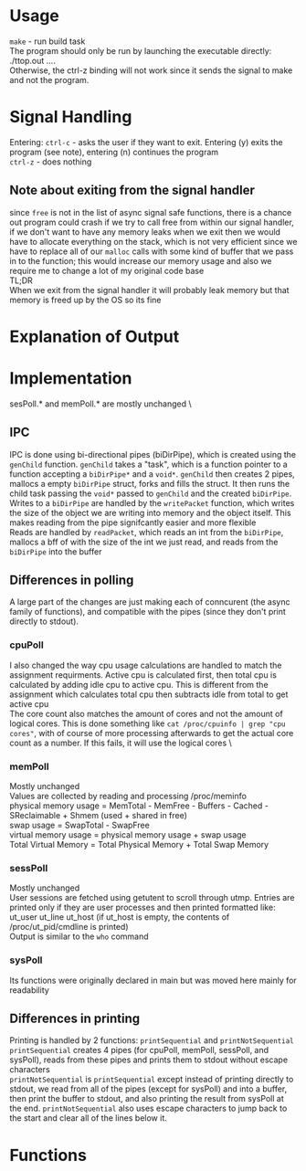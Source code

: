# Usage
`make` - run build task \
The program should only be run by launching the executable directly: \
./ttop.out .... \
Otherwise, the ctrl-z binding will not work since it sends the signal to make and not the program.

# Signal Handling
Entering:
`ctrl-c` - asks the user if they want to exit. Entering (y) exits the program (see note), entering (n) continues the program\
`ctrl-z` - does nothing

## Note about exiting from the signal handler
since `free` is not in the list of async signal safe functions, there is a chance out program could crash if we try to call free from within our signal handler, if we don't want to have any memory leaks when we exit then we would have to allocate everything on the stack, which is not very efficient since we have to replace all of our `malloc` calls with some kind of buffer that we pass in to the function; this would increase our memory usage and also we require me to change a lot of my original code base \
TL;DR \
When we exit from the signal handler it will probably leak memory but that memory is freed up by the OS so its fine

# Explanation of Output


# Implementation
sesPoll.* and memPoll.* are mostly unchanged \

## IPC
IPC is done using bi-directional pipes (biDirPipe), which is created using the `genChild` function.
`genChild` takes a "task", which is a function pointer to a function accepting a `biDirPipe*` and a `void*`. `genChild` then creates 2 pipes, mallocs a empty `biDirPipe` struct, forks and fills the struct. It then runs the child task passing the `void*` passed to `genChild` and the created `biDirPipe`.\
Writes to a `biDirPipe` are handled by the `writePacket` function, which writes the size of the object we are writing into memory and the object itself. This makes reading from the pipe signifcantly easier and more flexible \
Reads are handled by `readPacket`, which reads an int from the `biDirPipe`, mallocs a bff of with the size of the int we just read, and reads from the `biDirPipe` into the buffer

## Differences in polling
A large part of the changes are just making each of conncurent (the async family of functions), and compatible with the pipes (since they don't print directly to stdout).

### cpuPoll
I also changed the way cpu usage calculations are handled to match the assignment requirments. Active cpu is calculated first, then total cpu is calculated by adding idle cpu to active cpu. This is different from the assignment which calculates total cpu then subtracts idle from total to get active cpu\
The core count also matches the amount of cores and not the amount of logical cores. This is done something like `cat /proc/cpuinfo | grep "cpu cores"`, with of course of more processing afterwards to get the actual core count as a number. If this fails, it will use the logical cores \

### memPoll
Mostly unchanged \
Values are collected by reading and processing /proc/meminfo \
physical memory usage = MemTotal - MemFree - Buffers - Cached - SReclaimable + Shmem (used + shared in free) \
swap usage = SwapTotal - SwapFree \
virtual memory usage = physical memory usage + swap usage \
Total Virtual Memory = Total Physical Memory + Total Swap Memory

### sessPoll
Mostly unchanged \
User sessions are fetched using getutent to scroll through utmp. Entries are printed only if they are user processes and then printed formatted like: ut_user ut_line ut_host (if ut_host is empty, the contents of /proc/ut_pid/cmdline is printed) \
Output is similar to the `who` command

### sysPoll
Its functions were originally declared in main but was moved here mainly for readability

## Differences in printing
Printing is handled by 2 functions: `printSequential` and `printNotSequential` \
`printSequential` creates 4 pipes (for cpuPoll, memPoll, sessPoll, and sysPoll), reads from these pipes and prints them to stdout without escape characters \
`printNotSequential` is `printSequential` except instead of printing directly to stdout, we read from all of the pipes (except for sysPoll) and into a buffer, then print the buffer to stdout, and also printing the result from sysPoll at the end. `printNotSequential` also uses escape characters to jump back to the start and clear all of the lines below it.


# Functions


